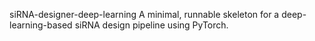 siRNA-designer-deep-learning
A minimal, runnable skeleton for a deep-learning-based siRNA design pipeline using PyTorch.
